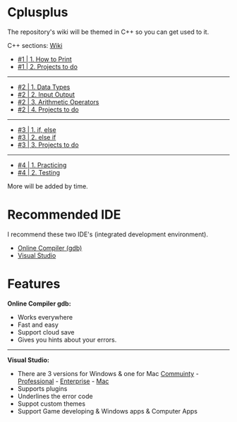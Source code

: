 # Cplusplus
The repository's wiki will be themed in C++ so you can get used to it.

C++ sections: [Wiki](https://github.com/ZHassanQ/Cplusplus/wiki)

- [#1 | 1. How to Print](https://github.com/ZHassanQ/Cplusplus/wiki/%231-%7C-1.-How-to-Print)
- [#1 | 2. Projects to do](https://github.com/ZHassanQ/Cplusplus/wiki/%231-%7C-2.-Project-to-do)
---
- [#2 | 1. Data Types](https://github.com/ZHassanQ/Cplusplus/wiki/%232-%7C-1.-Data-types)
- [#2 | 2. Input Output](https://github.com/ZHassanQ/Cplusplus/wiki/%232-%7C-2.-Input-Output)
- [#2 | 3. Arithmetic Operators](https://github.com/ZHassanQ/Cplusplus/wiki/%232-%7C-3.-Arithmetic-Operators)
- [#2 | 4. Projects to do](https://github.com/ZHassanQ/Cplusplus/wiki/%232-%7C-4.-Projects-to-do)
---
- [#3 | 1. if, else](https://github.com/ZHassanQ/Cplusplus/wiki/%233-%7C-1.-if,-else)
- [#3 | 2. else if](https://github.com/ZHassanQ/Cplusplus/wiki/%233-%7C-2.-else-if)
- [#3 | 3. Projects to do](https://github.com/ZHassanQ/Cplusplus/wiki/%233-%7C-3.-Projects-to-do)
---
- [#4 | 1. Practicing](https://github.com/ZHassanQ/Cplusplus/wiki/%234-%7C-1.-Practicing)
- [#4 | 2. Testing](https://github.com/ZHassanQ/Cplusplus/wiki/%234-%7C-2.-Testing)


More will be added by time.

# Recommended IDE
I recommend these two IDE's (integrated development environment).

- [Online Compiler (gdb)](https://www.onlinegdb.com/)
- [Visual Studio](https://visualstudio.microsoft.com/)

# Features

**Online Compiler gdb:**

- Works everywhere
- Fast and easy
- Support cloud save
- Gives you hints about your errors.

---

**Visual Studio:**

- There are 3 versions for Windows & one for Mac [Commuinty](https://visualstudio.microsoft.com/thank-you-downloading-visual-studio/?sku=Community&channel=Release&version=VS2022&source=VSLandingPage&cid=2030&passive=false) - [Professional](https://visualstudio.microsoft.com/thank-you-downloading-visual-studio/?sku=Professional&channel=Release&version=VS2022&source=VSLandingPage&cid=2030&passive=false) - [Enterprise](https://visualstudio.microsoft.com/thank-you-downloading-visual-studio/?sku=Enterprise&channel=Release&version=VS2022&source=VSLandingPage&cid=2030&passive=false) - [Mac](https://visualstudio.microsoft.com/thank-you-downloading-visual-studio-mac/?sku=communitymac&rel=17)
- Supports plugins
- Underlines the error code
- Suppot custom themes
- Support Game developing & Windows apps & Computer Apps


